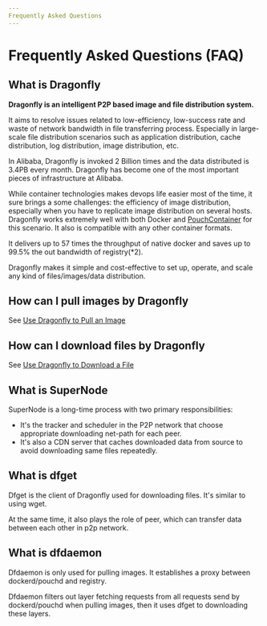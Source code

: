 ```yaml
---
Frequently Asked Questions
---
```


# Frequently Asked Questions (FAQ)

## What is Dragonfly

**Dragonfly is an intelligent P2P based image and file distribution system.**

It aims to resolve issues related to low-efficiency, low-success rate and waste of network bandwidth in file transferring process. Especially in large-scale file distribution scenarios such as application distribution, cache distribution, log distribution, image distribution, etc.

In Alibaba, Dragonfly is invoked 2 Billion times and the data distributed is 3.4PB every month. Dragonfly has become one of the most important pieces of infrastructure at Alibaba.

While container technologies makes devops life easier most of the time, it sure brings a some challenges: the efficiency of image distribution, especially when you have to replicate image distribution on several hosts. Dragonfly works extremely well with both Docker and [PouchContainer](https://github.com/dragonflyoss/pouch) for this scenario. It also is compatible with any other container formats.

It delivers up to 57 times the throughput of native docker and saves up to 99.5% the out bandwidth of registry(*2).

Dragonfly makes it simple and cost-effective to set up, operate, and scale any kind of files/images/data distribution.

## How can I pull images by Dragonfly

See [Use Dragonfly to Pull an Image](docs/quick_start/_index.md#use-dragonfly-to-pull-an-image)

## How can I download files by Dragonfly

See [Use Dragonfly to Download a File](docs/quick_start/_index.md#use-dragonfly-to-download-a-file)

## What is SuperNode

SuperNode is a long-time process with two primary responsibilities:

* It's the tracker and scheduler in the P2P network that choose appropriate downloading net-path for each peer.
* It's also a CDN server that caches downloaded data from source to avoid downloading same files repeatedly.

## What is dfget

Dfget is the client of Dragonfly used for downloading files. It's similar to using wget.

At the same time, it also plays the role of peer, which can transfer data between each other in p2p network.

## What is dfdaemon

Dfdaemon is only used for pulling images. It establishes a proxy between dockerd/pouchd and registry.

Dfdaemon filters out layer fetching requests from all requests send by dockerd/pouchd when pulling images, then it uses dfget to downloading these layers.
